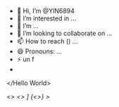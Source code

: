 - 👋 Hi, I’m @YlN6894
- 👀 I’m interested in ...
- 🌱 I’m <currently> <learning>  ...
- 💞️ I’m looking to collaborate on ...
- 📫 How to reach (<me>) ...
- 😄 Pronouns: ...
- ⚡ <F>un f <act>
- <html> 
</Hello World> 
</html>

<html> <<I see you>> 
<<html>> </html> ]
  {<<html>>} </html>
<html>>
<!---!> 
  Hello World 
  {Print} 
YlN6894/YlN6894 is a ✨ special ✨ repository because its `README.md` <<(this file)>>appears on your GitHub profile.
You can click the Preview link to take a look at your changes.
--->
